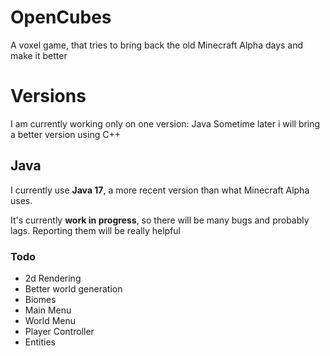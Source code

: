 # OpenCubes

A voxel game, that tries to bring back the old Minecraft Alpha days and make it better


# Versions

I am currently working only on one version: Java
Sometime later i will bring a better version using C++

## Java
I currently use **Java 17**, a more recent version than what Minecraft Alpha uses.

It's currently **work in progress**, so there will be many bugs and probably lags. Reporting them will be really helpful

### Todo

 - 2d Rendering
 - Better world generation
 - Biomes
 - Main Menu
 - World Menu
 - Player Controller
 - Entities
